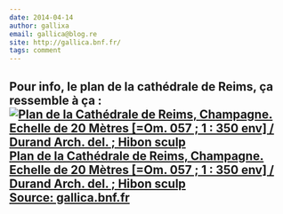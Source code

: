 ```yaml
---
date: 2014-04-14
author: gallixa
email: gallica@blog.re
site: http://gallica.bnf.fr/
tags: comment
---
```


Pour info, le plan de la cathédrale de Reims, ça ressemble à ça :
<a title="Link to this document" target="_blank" href="http://gallica.bnf.fr/ark:/12148/btv1b8444886p/f1.item"><img alt="Plan de la Cathédrale de Reims, Champagne. Echelle de 20 Mètres [=Om. 057 ; 1 : 350 env] / Durand Arch. del. ; Hibon sculp" src="http://gallica.bnf.fr/ark:/12148/btv1b8444886p/f1.item.lowres" /><br />Plan de la Cathédrale de Reims, Champagne. Echelle de 20 Mètres [=Om. 057 ; 1 : 350 env] / Durand Arch. del. ; Hibon sculp<br /> Source: gallica.bnf.fr </a>
---